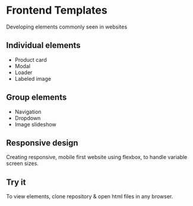 # Frontend Templates
Developing elements commonly seen in websites

## Individual elements
* Product card
* Modal
* Loader
* Labeled image

## Group elements
* Navigation
* Dropdown
* Image slideshow

## Responsive design
Creating responsive, mobile first website using flexbox, to handle variable screen sizes.

## Try it
To view elements, clone repository & open html files in any browser.